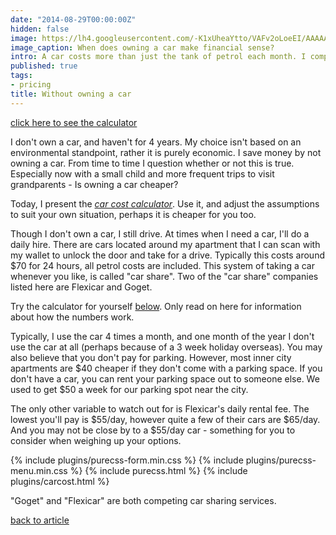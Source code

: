 ```yaml
---
date: "2014-08-29T00:00:00Z"
hidden: false
image: https://lh4.googleusercontent.com/-K1xUheaYtto/VAFv2oLoeEI/AAAAAAAAAiQ/2xzoHC967V0/w300/opmeu2EWLi.jpg
image_caption: When does owning a car make financial sense?
intro: A car costs more than just the tank of petrol each month. I compare car share programs to find when owning a car is the least cost option
published: true
tags:
- pricing
title: Without owning a car
---
```


[click here to see the calculator](#calculator)

I don't own a car, and haven't for 4 years. My choice isn't based on an environmental
standpoint, rather it is purely economic. I save money by not owning a car. From time to time
I question whether or not this is true. Especially now with a small child and more frequent
trips to visit grandparents - Is owning a car cheaper?

Today, I present the [*car cost calculator*](#calculator). Use it, and adjust the assumptions to
suit your own situation, perhaps it is cheaper for you too.

Though I don't own a car, I still drive. At times when I need a car, I'll do
a daily hire. There are cars located around my apartment that I can scan with
my wallet to unlock the door and take for a drive. Typically this costs around
$70 for 24 hours, all petrol costs are included.  This system of taking a car
whenever you like, is called "car share". Two of the "car share" companies 
listed here are Flexicar and Goget.

Try the calculator for yourself [below](#calculator). Only read on here for information about
how the numbers work.

Typically, I use the car 4 times a month, and one month of the year I don't use
the car at all (perhaps because of a 3 week holiday overseas). You may also
believe that you don't pay for parking. However, most inner city apartments are
$40 cheaper if they don't come with a parking space. If you don't have a car,
you can rent your parking space out to someone else. We used to get $50 a week
for our parking spot near the city.

The only other variable to watch out for is Flexicar's daily rental fee. The
lowest you'll pay is $55/day, however quite a few of their cars are $65/day.
And you may not be close by to a $55/day car - something for you to consider
when weighing up your options.

{% include plugins/purecss-form.min.css %}
{% include plugins/purecss-menu.min.css %}
{% include purecss.html %}
{% include plugins/carcost.html %}

"Goget" and "Flexicar" are both competing car sharing services.

[back to article](#)
